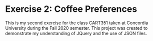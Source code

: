 # Exercise 2: Coffee Preferences
 This is my second exercise for the class CART351 taken at Concordia University during the Fall 2020 semester. 
 This project was created to demonstrate my understanding of JQuery and the use of JSON files.
